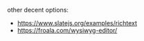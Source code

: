 other decent options:
- https://www.slatejs.org/examples/richtext
- https://froala.com/wysiwyg-editor/
